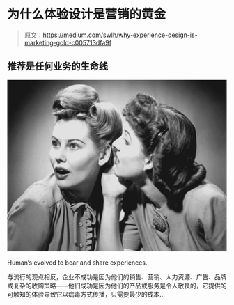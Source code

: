 # 为什么体验设计是营销的黄金

> 原文：<https://medium.com/swlh/why-experience-design-is-marketing-gold-c005713dfa9f>

## 推荐是任何业务的生命线

![](img/5404a634e963e92b00d44710fe13d215.png)

Human’s evolved to bear and share experiences.

与流行的观点相反，企业不成功是因为他们的销售、营销、人力资源、广告、品牌或复杂的收购策略——他们成功是因为他们的产品或服务是令人敬畏的，它提供的可触知的体验导致它以病毒方式传播，只需要最少的成本…